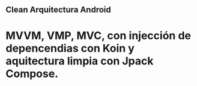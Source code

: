 ## Clean Arquitectura Android

# MVVM, VMP, MVC, con injección de depencendias con Koin y aquitectura limpia con Jpack Compose.
